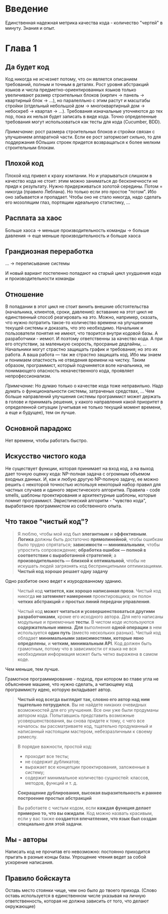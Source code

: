 # Введение

Единственная надежная метрика качества кода - количество "чертей" в минуту. Знания и опыт. 

# Глава 1

## Да будет код

Код никогда не исчезнет потому, что он является описанием требований, полным и точным в деталях. Рост уровня абстракций языков и числа предметно-ориентированных языков только увеличивают размер строительных блоков (кирпич -> панель -> квартирный блок -> ...), но паралелльно с этим растут и масштабы стройки (отдельный небольшой дом -> многоквартирный дом -> небоскреб -> квартал -> ...). Требования изначальные уточняются до тех пор, пока их нельзя будет записать в виде кода. Точно определенные требования могут использоваться как тесты для кода (Cucumber, BDD). 

*Примечание*: рост размера строительных блоков и стройки связан с улучшением аппаратной части. Если ее рост затормозит сильно, то для поддержания бОльших строек придется возвращаться к более мелким строительным блокам.   

## Плохой код

Плохой код привел к краху компании. Но и упарываться слишком в качество кода не стоит: этим можно заниматься до бесконечности не придя к результату. Нужно придерживаться золотой середины. Потом = никогда (правило Леблана). Но только если это простое "потом". Ибо оно забывается и пропадает. Чтобы оно не стало никогда, надо сделать его мозолящим глаз, портящим идеальную статистику, ...

## Расплата за хаос

Больше хаоса -> меньше производительность команды -> больше давления -> еще меньше производительность и больше хаоса

## Грандиозная переработка

... -> переписывание системы

И новый вариант постепенно попадают на старый цикл ухудшения кода и производительности команды

## Отношение

В попадании в этот цикл не стоит винить внешние обстоятельства (начальника, клиентов, сроки, давление): вставание на этот цикл не единственный способ реагировать на это. Можно, например, сказать, что нужно потратить такое-то количество времени на улучшениние текущей системы и доказать, что это необходимо. Начальник и пользователи понятия не имеют, что творится внутри кодовой базы. А разработчики - иемют. И поэтому ответственны за качество кода. А при его отсутствии, за маленькую скорость, просраные дедлайны, ...
Начальники могут страстно защищать график и требования; но это их работа. А ваша работа — так же страстно защищать код. Ибо мы знаем и понимаем опастность не отведения времени на чистку. Таким образом, программист, который подчиняется воле начальника, не понимающего опасность некачественного кода, проявляет непрофессионализм.

*Примечание*: Но думаю только о качестве кода тоже неправильно. Надо думать о функциональности системы, затраченых средствах, ... Чем больше направлений улучшения системы программист может держать в голове и принимать решения, у какого направления какой приоритет в определенной ситуации (учитывая не только текущий момент времени, а еще и будущее), тем он лучше.

## Основной парадокс

Нет времени, чтобы работать быстро.

## Искусство чистого кода

Не существует функции, которая принимает на вход код, а на выход дает точную оценку кода: NP-полная задача с огромным объемом входных данных. И, как и любую другую NP-полную задачу, ее можно решить с некоторой точностью используя некоторый набор правил для частных случаев и одиного эвристического алгоритма. Правила - code smells, шаблоны проектирования и архитектурные шаблоны, которые помнит программист. Эвристический алгоритм - "чувство кода", выработаное программистом из собственного опыта.   

## Что такое "чистый код"?

> Я люблю, чтобы мой код был **элегантным** и **эффективным**. **Логика** должны быть достаточно **прямолинейной**, чтобы ошибкам было трудно спрятаться; **зависимости — минимальными**, чтобы упростить сопровождение; **обработка ошибок — полной в соответствии с выработанной стратегией**; а **производительность — близкой к оптимальной**, чтобы не искушать людей загрязнять код беспринципными оптимизациями. **Чистый код хорошо решает одну задачу**

Одно разбитое окно ведет к изуродованному зданию.

>  Чистый код **читается, как хорошо написанная проза**. Чистый код никогда **не затемняет намерения** проектировщика; он полон **четких абстракций** и **простых линий передачи управления**.

> Чистый код **может читаться и усовершенствоваться другими разработчиками**, кроме его исходного автора. Для него написаны модульные и приемочные **тесты**. В чистом коде используются **содержательные имена**. **Для** выполнения **одной операции** в нем используется **один путь** (вместо нескольких разных). Чистый код обладает **минимальными зависимостями, которые явно определены**, и **четким, минимальным API**. Код должен быть грамотным, потому что в зависимости от языка не вся необходимая информация может быть четко выражена в самом коде.

Чем меньше, тем лучше.

Грамотное программирование - подход, при котором во главе угла не объяснение машине, что нужно сделать, а читающему код программисту идею, которую вкладывает автор.

> **Чистый код всегда выглядит так, словно его автор над ним тщательно потрудился.** Вы не найдете никаких очевидных возможностей для его улучшения. Все они уже были продуманы автором кода. Попытавшись представить возможные усовершенствования, вы снова придете к тому, с чего все началось: вы рассматриваете код, тщательно продуманный и написанный настоящим мастером, небезразличным к своему ремеслу.

> В порядке важности, простой код: 
> * проходит все тесты; 
> * не содержит дубликатов; 
> * выражает все концепции проектирования, заложенные в систему; 
> * содержит минимальное количество сущностей: классов, методов, функций и т. д.
>
>  **Сокращение дублирования, высокая выразительность и раннее построение простых абстракций**

> Вы работаете с чистым кодом, если **каждая функция делает примерно то, что вы ожидали**. Код можно назвать красивым, если у вас также **создается впечатление, что язык был создан специально для этой задачи**.

## Мы - авторы

Написать код не прочитав его невозможно: постоянно приходится прыгать в разные концы базы. Упрощение чтения ведет за собой ускорение написания.

## Правило бойскаута

Оставь место стоянки чище, чем оно было до твоего прихода. (Слово оставь используется в единственном числе указывая на личную ответственность, которая не должна зависить от того, что делают окружающие)